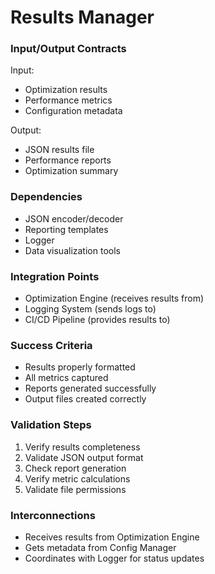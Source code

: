 # Results Manager
### Input/Output Contracts
Input:
- Optimization results
- Performance metrics
- Configuration metadata

Output:
- JSON results file
- Performance reports
- Optimization summary

### Dependencies
- JSON encoder/decoder
- Reporting templates
- Logger
- Data visualization tools

### Integration Points
- Optimization Engine (receives results from)
- Logging System (sends logs to)
- CI/CD Pipeline (provides results to)

### Success Criteria
- Results properly formatted
- All metrics captured
- Reports generated successfully
- Output files created correctly

### Validation Steps
1. Verify results completeness
2. Validate JSON output format
3. Check report generation
4. Verify metric calculations
5. Validate file permissions

### Interconnections
- Receives results from Optimization Engine
- Gets metadata from Config Manager
- Coordinates with Logger for status updates